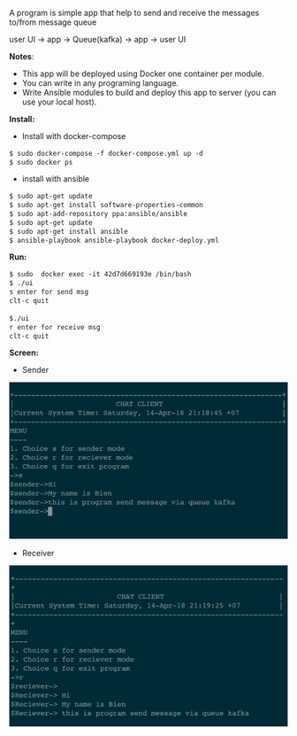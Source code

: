 A program is simple app that help to send and receive the messages to/from message queue

user UI → app → Queue(kafka) → app → user UI

<b>Notes</b>:
- This app will be deployed using Docker one container per module.
- You can write in any programing language.
- Write Ansible modules to build and deploy this app to server (you can use your local host).

<b>Install:</b>
- Install with docker-compose
```apple js
$ sudo docker-compose -f docker-compose.yml up -d
$ sudo docker ps
```
- install with ansible

```apple js
$ sudo apt-get update
$ sudo apt-get install software-properties-common
$ sudo apt-add-repository ppa:ansible/ansible
$ sudo apt-get update
$ sudo apt-get install ansible
$ ansible-playbook ansible-playbook docker-deploy.yml
```

<b>Run:</b>
```apple js
$ sudo  docker exec -it 42d7d669193e /bin/bash
$ ./ui
s enter for send msg
clt-c quit

$./ui
r enter for receive msg
clt-c quit
```

<b>Screen:</b>
- Sender
<img src="https://raw.githubusercontent.com/bienkma/SentAndReceivedMsgQueue/master/screen/sender.png"/>

- Receiver
<img src="https://raw.githubusercontent.com/bienkma/SentAndReceivedMsgQueue/master/screen/receiver.png"/>
